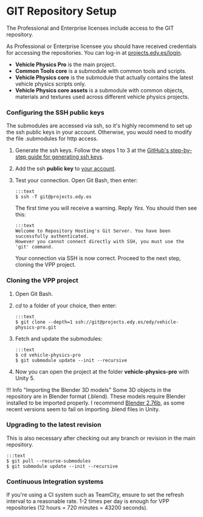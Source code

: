 # GIT Repository Setup

The Professional and Enterprise licenses include access to the GIT repository.

As Professional or Enterprise licensee you should have received credentials for accessing the
repositories. You can log-in at [projects.edy.es/login](http://projects.edy.es/login).

- **Vehicle Physics Pro** is the main project.
- **Common Tools core** is a submodule with common tools and scripts.
- **Vehicle Physics core** is the submodule that actually contains the latest vehicle physics
scripts only.
- **Vehicle Physics core assets** is a submodule with common objects, materials and textures used
across different vehicle physics projects.

### Configuring the SSH public keys

The submodules are accessed via ssh, so it's highly recommend to set up the ssh public keys in your
account. Otherwise, you would need to modify the file .submodules for http access.

1.	Generate the ssh keys. Follow the steps 1 to 3 at the [GitHub's step-by-step guide for
generating ssh keys](https://help.github.com/articles/generating-ssh-keys/).

2.	Add the ssh **public key** to [your account](http://projects.edy.es/users/my_profile#public_keys).

3.	Test your connection. Open Git Bash, then enter:

		:::text
		$ ssh -T git@projects.edy.es

	The first time you will receive a warning. Reply _Yes_. You should then see this:

		:::text
		Welcome to Repository Hosting's Git Server. You have been successfully authenticated.
		However you cannot connect directly with SSH, you must use the 'git' command.

	Your connection via SSH is now correct. Proceed to the next step, cloning the VPP project.

### Cloning the VPP project

1.	Open Git Bash.

2.	_cd_ to a folder of your choice, then enter:

		:::text
		$ git clone --depth=1 ssh://git@projects.edy.es/edy/vehicle-physics-pro.git

3. 	Fetch and update the submodules:

		:::text
		$ cd vehicle-physics-pro
		$ git submodule update --init --recursive

3.	Now you can open the project at the folder **vehicle-physics-pro** with Unity 5.

!!! Info "Importing the Blender 3D models"
	Some 3D objects in the repository are in Blender format (.blend). These models require Blender
	installed to be imported properly. I recommend [Blender 2.76b](http://download.blender.org/release/Blender2.76/),
	as some recent versions seem to fail on importing .blend files in Unity.

### Upgrading to the latest revision

This is also necessary after checking out any branch or revision in the main repository.

	:::text
	$ git pull --recurse-submodules
	$ git submodule update --init --recursive

### Continuous Integration systems

If you're using a CI system such as TeamCity, ensure to set the refresh interval to a reasonable
rate. 1-2 times per day is enough for VPP repositories (12 hours = 720 minutes = 43200 seconds).